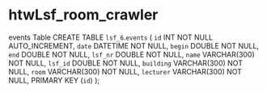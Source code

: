 # htwLsf_room_crawler

events Table
CREATE TABLE `lsf_6`.`events` (
  `id` INT NOT NULL AUTO_INCREMENT,
  `date` DATETIME NOT NULL,
  `begin` DOUBLE NOT NULL,
  `end` DOUBLE NOT NULL,
  `lsf_nr` DOUBLE NOT NULL,
  `name` VARCHAR(300) NOT NULL,
  `lsf_id` DOUBLE NOT NULL,
  `building` VARCHAR(300) NOT NULL,
  `room` VARCHAR(300) NOT NULL,
  `lecturer` VARCHAR(300) NOT NULL,
  PRIMARY KEY (`id`)
  );
  
  
  
  